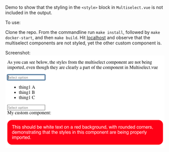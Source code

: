 Demo to show that the styling in the `<style>` block in `Multiselect.vue` is not included in the output.

To use:

Clone the repo. From the commandline run `make install`, followed by `make docker-start`, and then `make build`. Hit [localhost](http://localhost) and observe that the multiselect components are not styled, yet the other custom component is.

Screenshot:
![Image of rendered HTML, missing styling](./screenshot.png)